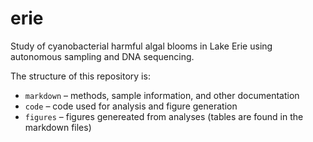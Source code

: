 # erie

Study of cyanobacterial harmful algal blooms in Lake Erie using autonomous sampling and DNA sequencing.

The structure of this repository is:

* `markdown` – methods, sample information, and other documentation
* `code` – code used for analysis and figure generation
* `figures` – figures genereated from analyses (tables are found in the markdown files)
